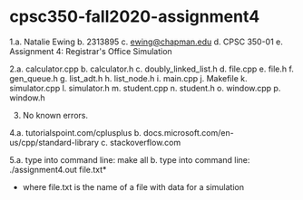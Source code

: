 # cpsc350-fall2020-assignment4

1.a. Natalie Ewing
  b. 2313895
  c. ewing@chapman.edu
  d. CPSC 350-01
  e. Assignment 4: Registrar's Office Simulation

2.a. calculator.cpp
  b. calculator.h
  c. doubly_linked_list.h
  d. file.cpp
  e. file.h
  f. gen_queue.h
  g. list_adt.h
  h. list_node.h
  i. main.cpp
  j. Makefile
  k. simulator.cpp
  l. simulator.h
  m. student.cpp
  n. student.h
  o. window.cpp
  p. window.h 

3. No known errors.

4.a. tutorialspoint.com/cplusplus
  b. docs.microsoft.com/en-us/cpp/standard-library
  c. stackoverflow.com

5.a. type into command line: make all
  b. type into command line: ./assignment4.out file.txt*
  * where file.txt is the name of a file with data for a simulation 